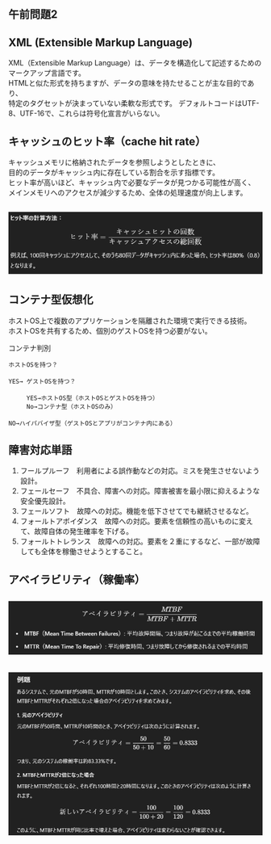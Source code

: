 ## 午前問題2

## XML (Extensible Markup Language)

XML（Extensible Markup Language）は、データを構造化して記述するためのマークアップ言語です。  
HTMLと似た形式を持ちますが、データの意味を持たせることが主な目的であり、  
特定のタグセットが決まっていない柔軟な形式です。
デフォルトコードはUTF-8、UTF-16で、これらは符号化宣言がいらない。

## キャッシュのヒット率（cache hit rate）

キャッシュメモリに格納されたデータを参照しようとしたときに、  
目的のデータがキャッシュ内に存在している割合を示す指標です。  
ヒット率が高いほど、キャッシュ内で必要なデータが見つかる可能性が高く、  
メインメモリへのアクセスが減少するため、全体の処理速度が向上します。

## ![ヒット率の計算方法.png](/応用情報/R4秋/ヒット率の計算方法.png "ヒット率の計算方法.png")

## コンテナ型仮想化

ホストOS上で複数のアプリケーションを隔離された環境で実行できる技術。  
ホストOSを共有するため、個別のゲストOSを持つ必要がない。

コンテナ判別

    ホストOSを持つ？

    YES→ ゲストOSを持つ？

         YES→ホストOS型（ホストOSとゲストOSを持つ）
         No→コンテナ型（ホストOSのみ）

    NO→ハイパバイザ型（ゲストOSとアプリがコンテナ内にある）

## 障害対応単語

1. フールプルーフ　利用者による誤作動などの対応。ミスを発生させないよう設計。
2. フェールセーフ　不具合、障害への対応。障害被害を最小限に抑えるような安全優先設計。
3. フェールソフト　故障への対応。機能を低下させてでも継続させるなど。
4. フォールトアボイダンス　故障への対応。要素を信頼性の高いものに変えて、故障自体の発生確率を下げる。
5. フォールトトレランス　故障への対応。要素を２重にするなど、一部が故障しても全体を稼働させようとすること。

## アベイラビリティ（稼働率）

## ![アベイラビリティ.png](/応用情報/R4秋/アベイラビリティ.png "アベイラビリティ.png")

## ![アベイラビリティ例題.png](/応用情報/R4秋/アベイラビリティ例題.png "アベイラビリティ例題.png")
